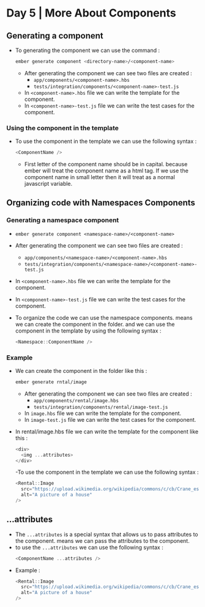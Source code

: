 # Day 5 | More About Components

## Generating a component

- To generating the component we can use the command :
  ```bash
  ember generate component <directory-name>/<component-name>
  ```
  - After generating the component we can see two files are created :
    - `app/components/<component-name>.hbs`
    - `tests/integration/components/<component-name>-test.js`
  - In `<component-name>.hbs` file we can write the template for the component.
  - In `<component-name>-test.js` file we can write the test cases for the component.

### Using the component in the template

- To use the component in the template we can use the following syntax :
  ```js
  <ComponentName />
  ```
  - First letter of the component name should be in capital. because ember will treat the component name as a html tag. If we use the component name in small letter then it will treat as a normal javascript variable.

## Organizing code with Namespaces Components

### Generating a namespace component

- `ember generate component <namespace-name>/<component-name>`
- After generating the component we can see two files are created :
  - `app/components/<namespace-name>/<component-name>.hbs`
  - `tests/integration/components/<namespace-name>/<component-name>-test.js`
- In `<component-name>.hbs` file we can write the template for the component.
- In `<component-name>-test.js` file we can write the test cases for the component.

- To organize the code we can use the namespace components. means we can create the component in the folder. and we can use the component in the template by using the following syntax :
  ```js
  <Namespace::ComponentName />
  ```

### Example

- We can create the component in the folder like this :

  ```bash
  ember generate rntal/image
  ```

  - After generating the component we can see two files are created :
    - `app/components/rental/image.hbs`
    - `tests/integration/components/rental/image-test.js`
  - In `image.hbs` file we can write the template for the component.
  - In `image-test.js` file we can write the test cases for the component.

- In rental/image.hbs file we can write the template for the component like this :
  ```js
  <div>
    <img ...attributes>
  </div>
  ```
  -To use the component in the template we can use the following syntax :
  ```js
  <Rental::Image
    src="https://upload.wikimedia.org/wikipedia/commons/c/cb/Crane_estate_(5).jpg"
    alt="A picture of a house"
  />
  ```

## ...attributes

- The `...attributes` is a special syntax that allows us to pass attributes to the component. means we can pass the attributes to the component.
- to use the `...attributes` we can use the following syntax :
  ```js
  <ComponentName ...attributes />
  ```
- Example :
  ```js
  <Rental::Image
    src="https://upload.wikimedia.org/wikipedia/commons/c/cb/Crane_estate_(5).jpg"
    alt="A picture of a house"
  />
  ```
